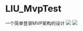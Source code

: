# LIU_MvpTest
一个简单登录MVP架构的设计
![](https://github.com/liubing67/LIU_MvpTest/tree/master/image/login.png)
![](https://github.com/liubing67/LIU_MvpTest/tree/master/image/mainactivitycode.png)

